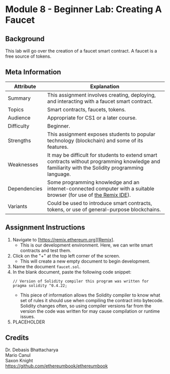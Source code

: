 # Module 8 - Beginner Lab: Creating A Faucet

## Background
This lab will go over the creation of a faucet smart contract. A faucet is a free source of tokens.

## Meta Information
| Attribute | Explanation |
| - | - |
| Summary | This assignment involves creating, deploying, and interacting with a faucet smart contract. |
| Topics  | Smart contracts, faucets, tokens. |
| Audience | Appropriate for CS1 or a later course. |
| Difficulty | Beginner. |
| Strengths | This assignment exposes students to popular technology (blockchain) and some of its features. |
| Weaknesses | It may be difficult for students to extend smart contracts without programming knowledge and familiarity with the Solidity programming language. |
| Dependencies | Some programming knowledge and an internet-connected computer with a suitable browser (for use of [the Remix IDE][Remix]). |
| Variants | Could be used to introduce smart contracts, tokens, or use of general-purpose blockchains. |

## Assignment Instructions
1. Navigate to [https://remix.ethereum.org][Remix].
    * This is our development environment. Here, we can write smart contracts and test them.
2. Click on the "+" at the top left corner of the screen.
    * This will create a new empty document to begin development.
3. Name the document `faucet.sol`.
4. In the blank document, paste the following code snippet:
    ```solidity
    // Version of Solidity compiler this program was written for
    pragma solidity ^0.4.22;
    ```
    * This piece of information allows the Solidity compiler to know what set of rules it should use when compiling the contract into bytecode. Solidity changes often, so using compiler versions far from the version the code was written for may cause compilation or runtime issues.
5. PLACEHOLDER

## Credits
Dr. Debasis Bhattacharya  
Mario Canul  
Saxon Knight  
https://github.com/ethereumbook/ethereumbook  

[Remix]: https://remix.ethereum.org

